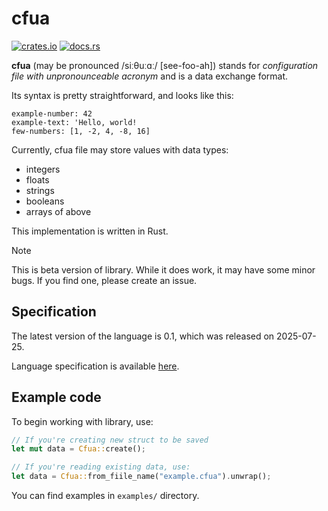 # cfua

[![crates.io](https://img.shields.io/crates/v/cfua)](https://crates.io/crates/cfua)
[![docs.rs](https://img.shields.io/docsrs/cfua/0.1.0)](https://docs.rs/cfua/latest/cfua/)

**cfua** (may be pronounced /siːθuːɑː/ [see-foo-ah]) stands for *configuration file with unpronounceable acronym* and is a data exchange format.

Its syntax is pretty straightforward, and looks like this:

```text
example-number: 42
example-text: 'Hello, world!
few-numbers: [1, -2, 4, -8, 16]
```

Currently, cfua file may store values with data types:
- integers
- floats
- strings
- booleans
- arrays of above

This implementation is written in Rust.

> [!NOTE]
> This is beta version of library. While it does work, it may have some minor bugs.
> If you find one, please create an issue.

## Specification

The latest version of the language is 0.1, which was released on 2025-07-25.

Language specification is available [here].

[here]: https://azet.dev/projects/cfua/0.1/

## Example code

To begin working with library, use:
```rs
// If you're creating new struct to be saved
let mut data = Cfua::create();

// If you're reading existing data, use:
let data = Cfua::from_fiile_name("example.cfua").unwrap();
```

You can find examples in `examples/` directory.
